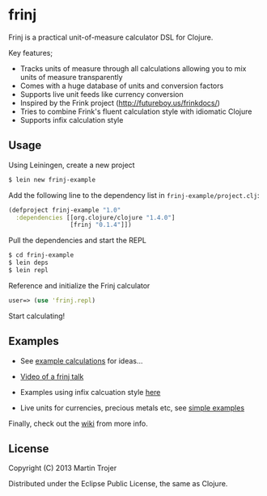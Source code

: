 # frinj

Frinj is a practical unit-of-measure calculator DSL for Clojure.

Key features;

* Tracks units of measure through all calculations allowing you to mix units of measure transparently
* Comes with a huge database of units and conversion factors
* Supports live unit feeds like currency conversion
* Inspired by the Frink project (http://futureboy.us/frinkdocs/)
* Tries to combine Frink's fluent calculation style with idiomatic Clojure
* Supports infix calculation style

## Usage

Using Leiningen, create a new project

```sh
$ lein new frinj-example
```

Add the following line to the dependency list in `frinj-example/project.clj`:

```clj
(defproject frinj-example "1.0"
  :dependencies [[org.clojure/clojure "1.4.0"]
                 [frinj "0.1.4"]])
```

Pull the dependencies and start the REPL

```sh
$ cd frinj-example
$ lein deps
$ lein repl
```

Reference and initialize the Frinj calculator

```clj
user=> (use 'frinj.repl)
```

Start calculating!

## Examples

* See [example calculations](https://github.com/martintrojer/frinj/blob/master/src/frinj/examples.clj "example calculations") for ideas...

* [Video of a frinj talk](http://skillsmatter.com/podcast/home/frinj-having-fun-with-units-3861)

* Examples using infix calcuation style [here](https://github.com/martintrojer/frinj/blob/master/src/frinj/examples-infix.clj)

* Live units for currencies, precious metals etc, see [simple examples](https://gist.github.com/2036735)

Finally, check out the [wiki](https://github.com/martintrojer/frinj/wiki) from more info.

## License

Copyright (C) 2013 Martin Trojer

Distributed under the Eclipse Public License, the same as Clojure.
